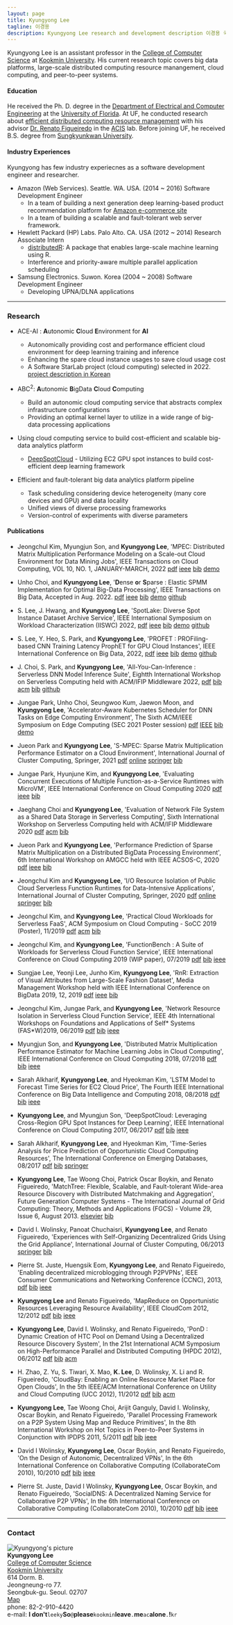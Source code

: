 ```yaml
---
layout: page
title: Kyungyong Lee
tagline: 이경용
description: Kyungyong Lee research and development description 이경용 국민대 컴퓨터공학부
---
```


Kyungyong Lee is an assistant professor in the [College of Computer Science](http://cs.kookmin.ac.kr) at [Kookmin University](http://www.kookmin.ac.kr/home.php). His current research topic covers big data platforms, large-scale distributed computing resource manangement, cloud computing, and peer-to-peer systems. 

#### Education
He received the Ph. D. degree in the [Department of Electrical and Computer Engineering](https://www.ece.ufl.edu/) at the [University of Florida](http://www.ufl.edu/). At UF, he conducted research about [efficient distributed computing resource management](http://search.proquest.com/docview/1671724902) with his advisor [Dr. Renato Figueiredo](https://www.acis.ufl.edu/people/renatof) in the [ACIS](https://www.acis.ufl.edu/) lab. Before joining UF, he received B.S. degree from [Sungkyunkwan University](http://www.skku.edu/).


#### Industry Experiences
Kyungyong has few industry experiecnes as a software development engineer and researcher.

* Amazon (Web Services). Seattle. WA. USA. (2014 ~ 2016) Software Development Engineer
  * In a team of building a next generation deep learning-based product recommendation platform for [Amazon e-commerce site](https://www.amazon.com/)
  * In a team of building a scalable and fault-tolerant web server framework.
* Hewlett Packard (HP) Labs. Palo Alto. CA. USA (2012 ~ 2014) Research Associate Intern
  * [distributedR](https://github.com/vertica/distributedR): A package that enables large-scale machine learning using R.
  * Interference and priority-aware multiple parallel application scheduling
* Samsung Electronics. Suwon. Korea (2004 ~ 2008) Software Development Engineer
  * Developing UPNA/DLNA applications

---

### Research <a name="research"></a>

* ACE-AI : **A**utonomic **C**loud **E**nvironment for **AI**
  * Autonomically providing cost and performance efficient cloud environment for deep learning training and inference
  * Enhancing the spare cloud instance usages to save cloud usage cost
  * A Software StarLab project (cloud computing) selected in 2022. [project description in Korean](http://www.swstarlab.kr/page/page02_02.php?c=lab45)
  
* ABC<sup>2</sup>: **A**utonomic **B**igData **C**loud **C**omputing
  * Build an autonomic cloud computing service that abstracts complex infrastructure configurations
  * Providing an optimal kernel layer to utilize in a wide range of big-data processing applications

* Using cloud computing service to build cost-efficient and scalable big-data analytics platform
  * [DeepSpotCloud](http://bigdata.cs.kookmin.ac.kr/research/deep-spot-cloud/) - Utilizing EC2 GPU spot instances to build cost-efficient deep learning framework

* Efficient and fault-tolerant big data analytics platform pipeline
  * Task scheduling considering device heterogeneity (many core devices and GPU) and data locality
  * Unified views of diverse processing frameworks
  * Version-control of experiments with diverse parameters

#### Publications <a name="publication"></a>
* Jeongchul Kim, Myungjun Son, and **Kyungyong Lee**, 'MPEC: Distributed Matrix Multiplication Performance Modeling on a Scale-out Cloud Environment for Data Mining Jobs', IEEE Transactions on Cloud Computing, VOL 10, NO. 1, JANUARY-MARCH, 2022 [pdf](/publications/mpec-tcc.pdf) [ieee](https://ieeexplore.ieee.org/document/8887190) [bib](/publications/mpec-tcc.bib) [demo](http://mpec.ddps.cloud/)

* Unho Choi, and **Kyungyong Lee**, '**D**ense **o**r **S**parse : Elastic SPMM Implementation for Optimal Big-Data Processing', IEEE Transactions on Big Data, Accepted in Aug. 2022. [pdf](/publications/dos.pdf) [ieee](https://ieeexplore.ieee.org/document/9858628) [bib](/publications/dos.bib) [demo](http://dos.ddps.cloud/) [github](https://github.com/ddps-lab/dos)

* S. Lee, J. Hwang, and **Kyungyong Lee**, 'SpotLake: Diverse Spot Instance Dataset Archive Service', IEEE International Symposium on Workload Characterization (IISWC) 2022, [pdf](/publications/spotlake.pdf) [ieee](https://ieeexplore.ieee.org/document/9975369) [bib](/publications/spotlake.bib) [demo](https://spotlake.ddps.cloud) [github](https://github.com/ddps-lab/spotlake)

* S. Lee, Y. Heo, S. Park, and **Kyungyong Lee**, 'PROFET : PROFiling-based CNN Training Latency ProphET for GPU Cloud Instances', IEEE International Conference on Big Data, 2022, [pdf](/publications/profet.pdf) [ieee](https://ieeexplore.ieee.org/document/10020212) [bib](/publications/profet.bib) [demo](http://profet.ddps.cloud/) [github](https://github.com/ddps-lab/profet)

* J. Choi, S. Park, and **Kyungyong Lee**, 'All-You-Can-Inference : Serverless DNN Model Inference Suite', Eightth International Workshop on Serverless Computing held with ACM/IFIP Middleware 2022, [pdf](/publications/ayci.pdf) [bib](/publications/ayci.bib) [acm](https://dl.acm.org/doi/10.1145/3565382.3565878) [bib](/publications/ayci.bib) [github](https://github.com/ddps-lab/lambda-optimize-serving)

* Jungae Park, Unho Choi, Seungwoo Kum, Jaewon Moon, and **Kyungyong Lee**, 'Accelerator-Aware Kubernetes Scheduler for DNN Tasks on Edge Computing Environment', The Sixth ACM/IEEE Symposium on Edge Computing (SEC 2021 Poster session) [pdf](/publications/edge-accelerator-detector.pdf) [IEEE](https://ieeexplore.ieee.org/document/9709001) [bib](/publications/edge-accelerator-detector.bib) [demo](https://reactor.ddps.cloud/)

* Jueon Park and **Kyungyong Lee**, 'S-MPEC: Sparse Matrix Multiplication Performance Estimator on a Cloud Environment', International Journal of Cluster Computing, Springer, 2021 [pdf](/publications/smpec.pdf) [online](https://rdcu.be/ckv9I) [springer](https://link.springer.com/article/10.1007/s10586-021-03287-3) [bib](/publications/smpec.bib)

* Jungae Park, Hyunjune Kim, and **Kyungyong Lee**, 'Evaluating Concurrent Executions of Multiple Function-as-a-Service Runtimes with MicroVM', IEEE International Conference on Cloud Computing 2020 [pdf](/publications/microvm-performance.pdf) [ieee](https://ieeexplore.ieee.org/abstract/document/9284320/) [bib](/publications/microvm-performance.bib)

* Jaeghang Choi and **Kyungyong Lee**, 'Evaluation of Network File System as a Shared Data Storage in Serverless Computing', Sixth International Workshop on Serverless Computing held with ACM/IFIP Middleware 2020 [pdf](/publications/faas-nfs.pdf) [acm](https://dl.acm.org/doi/10.1145/3429880.3430096) [bib](/publications/faas-nfs.bib)

* Jueon Park and **Kyungyong Lee**, 'Performance Prediction of Sparse Matrix Multiplication on a Distributed BigData Processing Environment', 6th International Workshop on AMGCC held with IEEE ACSOS-C, 2020 [pdf](/publications/spmm_prediction.pdf) [ieee](https://ieeexplore.ieee.org/document/9196334) [bib](/publications/spmm_prediction.bib)

* Jeongchul Kim and **Kyungyong Lee**, 'I/O Resource Isolation of Public Cloud Serverless Function Runtimes for Data-Intensive Applications', International Journal of Cluster Computing, Springer, 2020 [pdf](/publications/serverless-io.pdf) [online](https://rdcu.be/b3DF9) [springer](https://link.springer.com/article/10.1007/s10586-020-03103-4) [bib](/publications/serverless-io.bib)

* Jeongchul Kim, and **Kyungyong Lee**, 'Practical Cloud Workloads for Serverless FaaS', ACM Symposium on Cloud Computing - SoCC 2019 (Poster), 11/2019 [pdf](/publications/functionbench-socc.pdf) [acm](https://dl.acm.org/citation.cfm?id=3357223.3365439) [bib](/publications/functionbench-socc.bib)

* Jeongchul Kim, and **Kyungyong Lee**, 'FunctionBench : A Suite of Workloads for Serverless Cloud Function Service', IEEE International Conference on Cloud Computing 2019 (WIP paper), 07/2019 [pdf](/publications/function_workload.pdf) [bib](/publications/functionbench-cloud.bib) [ieee](https://ieeexplore.ieee.org/abstract/document/8814583)

* Sungjae Lee, Yeonji Lee, Junho Kim, **Kyungyong Lee**, 'RnR: Extraction of Visual Attributes from Large-Scale Fashion Dataset', Media Management Workshop held with IEEE International Conference on BigData 2019, 12, 2019 [pdf](/publications/bigdata-media-workshop-2019.pdf) [ieee](https://ieeexplore.ieee.org/abstract/document/9006595) [bib](/publications/rnr.bib)

* Jeongchul Kim, Jungae Park, and **Kyungyong Lee**, 'Network Resource Isolation in Serverless Cloud Function Service', IEEE 4th International Workshops on Foundations and Applications of Self\* Systems (FAS\*W)2019, 06/2019 [pdf](/publications/serverless_function_analyze.pdf) [bib](/publications/faas-network-eval.bib) [ieee](https://ieeexplore.ieee.org/abstract/document/8791958)


* Myungjun Son, and **Kyungyong Lee**, 'Distributed Matrix Multiplication Performance Estimator for Machine Learning Jobs in Cloud Computing', IEEE International Conference on Cloud Computing 2018, 07/2018 [pdf](/publications/cloud_2018.pdf) [bib](/publications/mm-prediction.bib) [ieee](https://ieeexplore.ieee.org/document/8457857)

* Sarah Alkharif, **Kyungyong Lee**, and Hyeokman Kim, 'LSTM Model to Forecast Time Series for EC2 Cloud Price', The Fourth IEEE International Conference on Big Data Intelligence and Computing 2018, 08/2018 [pdf](/publications/sara-datacom.pdf) [bib](/publications/lstm-price-predict.bib) [ieee](https://ieeexplore.ieee.org/document/8512022)

* **Kyungyong Lee**, and Myungjun Son, 'DeepSpotCloud: Leveraging Cross-Region GPU Spot Instances for Deep Learning', IEEE International Conference on Cloud Computing 2017, 06/2017 [pdf](/publications/deep-spot-cloud.pdf) [bib](/publications/deep-spot-cloud.bib) [ieee](https://ieeexplore.ieee.org/document/8030577)

* Sarah Alkharif, **Kyungyong Lee**, and Hyeokman Kim, 'Time-Series Analysis for Price Prediction of Opportunistic Cloud Computing Resources', The International Conference on Emerging Databases, 08/2017 [pdf](/publications/spot-price-prediction.pdf) [bib](/publications/spot-price-prediction.bib) [springer](https://link.springer.com/chapter/10.1007/978-981-10-6520-0_23)

* **Kyungyong Lee**, Tae Woong Choi, Patrick Oscar Boykin, and Renato Figueiredo, 'MatchTree: Flexible, Scalable, and Fault-tolerant Wide-area Resource Discovery with Distributed Matchmaking and Aggregation',
Future Generation Computer Systems - The International Journal of Grid Computing: Theory, Methods and Applications (FGCS) - Volume 29, Issue 6, August 2013. [elsevier](http://authors.elsevier.com/sd/article/S0167739X12001653)  [bib](/publications/matchtree.bib)

* David I. Wolinsky, Panoat Chuchaisri, **Kyungyong Lee**, and Renato Figueiredo, 'Experiences with Self-Organizing Decentralized Grids Using the Grid Appliance', International  Journal of Cluster Computing, 06/2013 [springer](http://www.springerlink.com/content/j1677u2qx2n88r62/) [bib](/publications/ga.bib) 

* Pierre St. Juste, Huengsik Eom, **Kyungyong Lee**, and Renato Figueiredo, 'Enabling decentralized microblogging through P2PVPNs', IEEE Consumer Communications and Networking Conference (CCNC), 2013, [pdf](/publications/ccnc_p2p.pdf) [bib](/publications/ccnc_p2p.bib) [ieee](https://ieeexplore.ieee.org/document/6488465)

* **Kyungyong Lee** and Renato Figueiredo, 'MapReduce on Opportunistic Resources Leveraging Resource Availability', IEEE CloudCom 2012, 12/2012 [pdf](/publications/mr_opprt.pdf) [bib](/publications/mr_opprt.bib) [ieee](https://ieeexplore.ieee.org/document/6427554)

* **Kyungyong Lee**, David I. Wolinsky, and Renato Figueiredo,
'PonD : Dynamic Creation of HTC Pool on Demand Using a Decentralized Resource Discovery System', In the 21st International ACM Symposium on High-Performance Parallel and Distributed Computing (HPDC 2012), 06/2012 [pdf](/publications/pond.pdf) [bib](/publications/pond.bib) [acm](https://dl.acm.org/citation.cfm?id=2287105)

* H. Zhao, Z. Yu, S. Tiwari, X. Mao, **K. Lee**, D. Wolinsky, X. Li and R. Figueiredo, 'CloudBay: Enabling an Online Resource Market Place for Open Clouds', In the 5th IEEE/ACM International Conference on Utility and Cloud Computing (UCC 2012), 11/2012 [pdf](/publications/cloudbay.pdf) [bib](/publications/cloudbay.bib) [acm](https://dl.acm.org/citation.cfm?id=2415689.2415714)

* **Kyungyong Lee**, Tae Woong Choi, Arijit Ganguly, David I. Wolinsky, Oscar Boykin, and Renato Figueiredo, 'Parallel Processing Framework on a P2P System Using Map and Reduce Primitives', In the 8th International Workshop on Hot Topics in Peer-to-Peer Systems in Conjunction with IPDPS 2011, 5/2011 [pdf](/publications/mapreduce_p2p.pdf) [bib](/publications/mapreduce_p2p.bib) [ieee](https://ieeexplore.ieee.org/document/6008959)

* David I Wolinsky, **Kyungyong Lee**, Oscar Boykin, and Renato Figueiredo, 'On the Design of Autonomic, Decentralized VPNs', In the 6th International Conference on Collaborative Computing (CollaborateCom 2010), 10/2010 [pdf](/publications/david1.pdf) [bib](/publications/david1.bib) [ieee](https://ieeexplore.ieee.org/document/5767040)

* Pierre St. Juste, David I Wolinsky, **Kyungyong Lee**, Oscar Boykin, and Renato Figueiredo, 'SocialDNS: A Decentralized Naming Service for Collaborative P2P VPNs', In the 6th International Conference on Collaborative Computing (CollaborateCom 2010), 10/2010 [pdf](/publications/pierre1.pdf) [bib](/publications/pierre1.bib) [ieee](https://ieeexplore.ieee.org/document/5767038)

---

<div class="container">
<h3><a name="contact"></a>Contact</h3>
  <div class="row-fluid">
    <div class="span2">
    <img src="images/self2.jpg" title="Kyungyong Lee" alt="Kyungyong's picture">
    </div>
    <div class="span3">
    <strong>Kyungyong Lee</strong> <br/>
    <a href="cs.kookmin.ac.kr">College of Computer Science</a><br/>
    <a href="kookmin.ac.kr">Kookmin University</a><br/>
    614 Dorm. B. <br/>
    Jeongneung-ro 77. <br/>
    Seongbuk-gu. Seoul. 02707 <br/>
    <a href="https://goo.gl/maps/vyrQxy815BR2" target="_blank">Map</a><br>
    phone: 82-2-910-4420
    <div id="hide_email">
e-mail: <b>I don't</b><code>leeky</code><b>So</b><code>@</code><b>please</b><code>kookmin</code><b>leave</b><code>.</code><b>me</b><code>ac</code><b>alone</b><code>.</code><b>!</b><code>kr</code><br/>
    </div>
    </div>
  </div>
</div>
